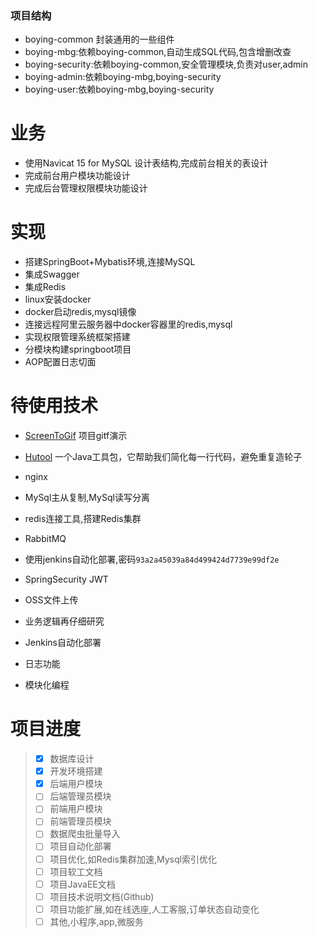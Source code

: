 



### 项目结构

+ boying-common 封装通用的一些组件
+ boying-mbg:依赖boying-common,自动生成SQL代码,包含增删改查
+ boying-security:依赖boying-common,安全管理模块,负责对user,admin
+ boying-admin:依赖boying-mbg,boying-security
+ boying-user:依赖boying-mbg,boying-security



# 业务

+ 使用Navicat 15 for MySQL  设计表结构,完成前台相关的表设计
+ 完成前台用户模块功能设计
+ 完成后台管理权限模块功能设计

# 实现

+ 搭建SpringBoot+Mybatis环境,连接MySQL
+ 集成Swagger
+ 集成Redis
+ linux安装docker
+ docker启动redis,mysql镜像
+ 连接远程阿里云服务器中docker容器里的redis,mysql
+ 实现权限管理系统框架搭建
+ 分模块构建springboot项目
+ AOP配置日志切面




# 待使用技术

+  [ScreenToGif](http://www.macrozheng.com/#/reference/my_tools?id=screentogif) 项目gitf演示
+  [Hutool](http://www.macrozheng.com/#/reference/hutool?id=hutool中那些常用的工具类和方法) 一个Java工具包，它帮助我们简化每一行代码，避免重复造轮子
+  nginx
+  MySql主从复制,MySql读写分离
+  redis连接工具,搭建Redis集群
+  RabbitMQ
+  使用jenkins自动化部署,密码`93a2a45039a84d499424d7739e99df2e`

+ SpringSecurity JWT
+ OSS文件上传
+ 业务逻辑再仔细研究
+ Jenkins自动化部署
+ 日志功能
+ 模块化编程

	

# 项目进度

> - [x]  数据库设计
> - [x]  开发环境搭建
> - [x]  后端用户模块
> - [ ]  后端管理员模块
> - [ ]  前端用户模块
> - [ ]  前端管理员模块
> - [ ]  数据爬虫批量导入
> - [ ]  项目自动化部署
> - [ ]  项目优化,如Redis集群加速,Mysql索引优化
> - [ ]  项目软工文档
> - [ ]  项目JavaEE文档
> - [ ]  项目技术说明文档(Github)
> - [ ]  项目功能扩展,如在线选座,人工客服,订单状态自动变化
> - [ ]  其他,小程序,app,微服务


